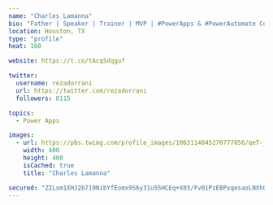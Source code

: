 ```yaml
---
name: "Charles Lamanna"
bio: "Father | Speaker | Trainer | MVP | #PowerApps & #PowerAutomate Community Super User | YouTuber Right-pointing triangle http://youtube.com/c/rezadorrani | Learn - Share - Clockwise rightwards and leftwards open circle arrows"
location: Houston, TX
type: "profile"
heat: 160

website: https://t.co/tAcqSdqguf

twitter:
  username: rezadorrani
  url: https://twitter.com/rezadorrani
  followers: 8115

topics:
  - Power Apps

images:
  - url: https://pbs.twimg.com/profile_images/1063114045270777856/qeT-jpWr_400x400.jpg
    width: 400
    height: 400
    isCached: true
    title: "Charles Lamanna"

secured: "ZILxm1XHJ2b719NibYfEomx9S6y31u55HCEq+X03/Fv01PzEBPxqesaoLNXhO/XlmMx55qVYHtmpul9BCrh8mdzeXh56008/jeZAJ3xt6KwwNn/l4uEyoC/FZryhEN5YoKTgj6wXij6LBsM8HkT3XqyMI0eBqpD6Jfi5OBQzJSb31uMdpH2rIR7zsFHzgH7Ar1ynUTnCCY8OD+y03AEUoCt0F0zZB4f2UXE/tSNHT6eex/kqlKkXKKzgdxwjIIK+wjEWKEfuT28TwZM+MXyt4hYCq17gIDmz8pol6nftpRkksIM38WiG5sG37Kv71SdQFcnUC/EPzWoULoiqkPpWigpYQqe7ZxjrbgWSGzC1Xr1LN7n7wprHA9Cgq2OYGnUiWNd1jYHkFq9zP/ow1bE1Y9AwaWX7HKIw+QJE6LKsim8=;bzpFjf0wxj9Y3DOZmXaJHA=="
---
```



